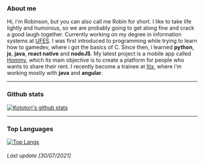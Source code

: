 ### About me
Hi, i'm Robinson, but you can also call me Robin for short. I like to take life lightly and humorous, so we are probably going to get along fine and crack a good laugh together.
  Currently working on my degree in information systems at [UFES](https://www.ufes.br). I was first introduced to programming while trying to learn how to gamedev, where i got the basics of C. Since then, i learned **python**, **js**, **java**, **react native** and **nodeJS**. My latest project is a mobile app called [Hommy](https://play.google.com/store/apps/details?id=br.com.ufes.hommy&hl=pt&gl=US), which its main objective is to create a platform for people who wants to share their rent. I recently become a trainee at [Itix](https://www.itixti.com.br), where i'm working mostly with **java** and **angular**.

---

### Github stats
[![Kototori's github stats](https://github-readme-stats.vercel.app/api?username=Kototori&show_icons=false&theme=dark)](https://github.com/Kototori/github-readme-stats)

---

### Top Languages 
[![Top Langs](https://github-readme-stats.vercel.app/api/top-langs/?username=kototori&theme=dark)](https://github.com/kototori/github-readme-stats)

###### Last update [30/07/2021]
